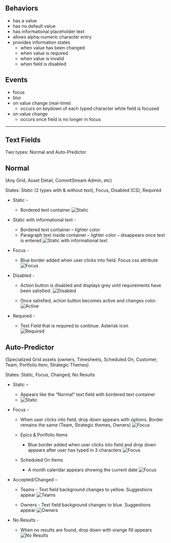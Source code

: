 ## Behaviors

* has a value
* has no default value
* has informational placeholder text
* allows alpha-numeric character entry
* provides information states
    * when value has been changed
    * when value is required
    * when value is invalid
    * when field is disabled

## Events

* focus
* blur
* on value change (real-time)
    * occurs on keydown of each typed character while field is focused
* on value change
    * occurs once field is no longer in focus

_________________________________
## Text Fields

Two types: Normal and Auto-Predictor

## Normal
(Any Grid, Asset Detail, CommitStream Admin, etc)

States: Static (2 types with & without text), Focus, Disabled (CS), Required

* Static -
  * Bordered text container
  ![Static](/images/components/textfield/text_field_static.png)

* Static with informational text -
  * Bordered text container – lighter color
  * Paragraph text inside container – lighter color – disappears once text is entered
  ![Static with informational text](/images/components/textfield/text_field_static_text.png)

* Focus -
  * Blue border added when user clicks into field. Focus css attribute
  ![Focus](/images/components/textfield/text_field_focus.png)

* Disabled -
  * Action button is disabled and displays grey until requirements have been satisfied.
  ![Disabled](/images/components/textfield/text_field_disabled_b.png)


  * Once satisfied, action button becomes active and changes color.
  ![Active](/images/components/textfield/text_field_disabled_2.png)


* Required -
  * Text Field that is required to continue. Asterisk Icon  
  ![Required](/images/components/textfield/text_field_req.png)


## Auto-Predictor
(Specialized Grid assets (owners, Timesheets, Scheduled On, Customer, Team, Portfolio Item, Strategic Themes)

States: Static, Focus, Changed, No Results

* Static –
  * Appears like the “Normal” text field with bordered text container
  * ![Static](/images/components/textfield/text_field_static.png)

* Focus –
  * When user clicks into field, drop down appears with options. Border remains the same (Team, Strategic themes, Owners)
  ![Focus](/images/components/textfield/text_field_predictive_focus.png)


  * Epics & Portfolio Items
    * Blue border added when user clicks into field and drop down appears after user has typed in 3 characters
    ![Focus](/images/components/textfield/text_field_predictive_list.png)

  * Scheduled On Items 
    * A month calendar appears showing the current date
    ![Focus](/images/components/textfield/text_field_predictive_date.png)


* Accepted/Changed –
  * Teams - Text field background changes to yellow. Suggestions appear
  ![Teams](/images/components/textfield/text_field_predictive_a.png)


  * Owners - Text field background changes to blue. Suggestions appear
  ![Owners](/images/components/textfield/text_field_predictive_changed.png)


* No Results -
  * When no results are found, drop down with orange fill appears
  ![No Results](/images/components/textfield/text_field_noresults.png)
